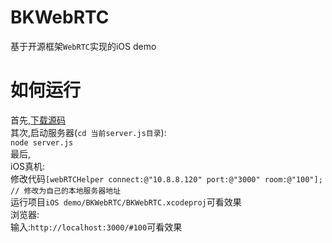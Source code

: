 # BKWebRTC
基于开源框架`WebRTC`实现的iOS demo
# 如何运行
首先,[下载源码](https://github.com/BossKing/BKWebRTC)  
其次,启动服务器(`cd 当前server.js目录`):  
`node server.js`  
最后,  
iOS真机:  
修改代码`[webRTCHelper connect:@"10.8.8.120" port:@"3000" room:@"100"]; // 修改为自己的本地服务器地址`  
运行项目`iOS demo/BKWebRTC/BKWebRTC.xcodeproj`可看效果  
浏览器:  
输入:`http://localhost:3000/#100`可看效果
